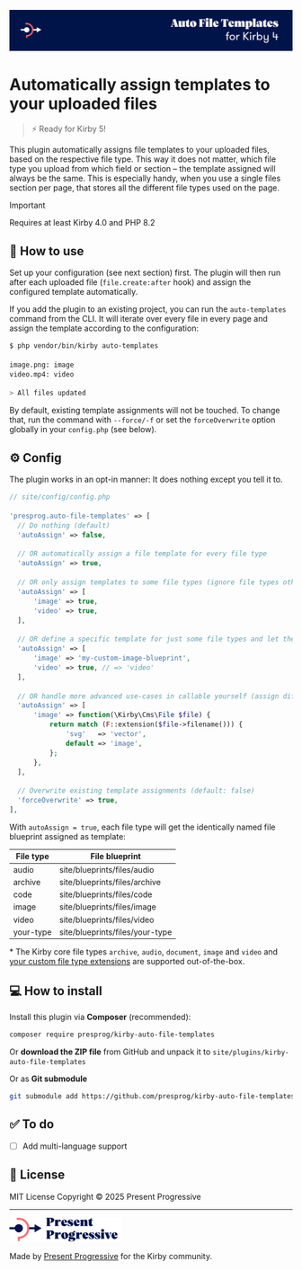![Kirby Auto File Templates Plugin](/.github/banner.png)

# Automatically assign templates to your uploaded files

> ⚡ Ready for Kirby 5!

This plugin automatically assigns file templates to your uploaded files, based on the respective file type. This way it does not matter, which file type you upload from which field or section – the template assigned will always be the same. This is especially handy, when you use a single files section per page, that stores all the different file types used on the page.

> [!IMPORTANT]
> Requires at least Kirby 4.0 and PHP 8.2

## 🚀 How to use

Set up your configuration (see next section) first. The plugin will then run after each uploaded file (`file.create:after` hook) and assign the configured template automatically.

If you add the plugin to an existing project, you can run the `auto-templates` command from the CLI. It will iterate over every file in every page and assign the template according to the configuration:

```bash
$ php vendor/bin/kirby auto-templates

image.png: image
video.mp4: video

> All files updated
```

By default, existing template assignments will not be touched. To change that, run the command with `--force/-f` or set the `forceOverwrite` option globally in your `config.php` (see below).

## ⚙️ Config

The plugin works in an opt-in manner: It does nothing except you tell it to.

```php
// site/config/config.php

'presprog.auto-file-templates' => [
  // Do nothing (default)
  'autoAssign' => false,

  // OR automatically assign a file template for every file type
  'autoAssign' => true,

  // OR only assign templates to some file types (ignore file types other than `image` and `video`
  'autoAssign' => [
      'image' => true,
      'video' => true,
  ],

  // OR define a specific template for just some file types and let the plugin decide for the others
  'autoAssign' => [
      'image' => 'my-custom-image-blueprint',
      'video' => true, // => 'video'
  ],

  // OR handle more advanced use-cases in callable yourself (assign different file templates for vector and raster images)
  'autoAssign' => [
      'image' => function(\Kirby\Cms\File $file) {
          return match (F::extension($file->filename())) {
              'svg'   => 'vector',
              default => 'image',
          };
      },
  ],

  // Overwrite existing template assignments (default: false)
  'forceOverwrite' => true,
],

```

With `autoAssign = true`, each file type will get the identically named file blueprint assigned as template:

| File type | File blueprint                  |
|-----------|---------------------------------|
| audio     | site/blueprints/files/audio     |
| archive   | site/blueprints/files/archive   |
| code      | site/blueprints/files/code      |
| image     | site/blueprints/files/image     |
| video     | site/blueprints/files/video     |
| your-type | site/blueprints/files/your-type |

\* The Kirby core file types `archive`, `audio`, `document`,  `image` and `video` and [your custom file type extensions](https://getkirby.com/docs/reference/plugins/extensions/file-types) are supported out-of-the-box.

## 💻 How to install

Install this plugin via **Composer** (recommended):

```bash
composer require presprog/kirby-auto-file-templates
```

Or **download the ZIP file** from GitHub and unpack it to `site/plugins/kirby-auto-file-templates`


Or as **Git submodule**

```bash
git submodule add https://github.com/presprog/kirby-auto-file-templates.git site/plugins/auto-file-templates
```

## ✅ To do
* [ ] Add multi-language support

## 📄 License

MIT License Copyright © 2025 Present Progressive

----

<img src="/logo.svg?raw=true" width="200" height="43">

Made by [Present Progressive](https://www.presentprogressive.de) for the Kirby community.
